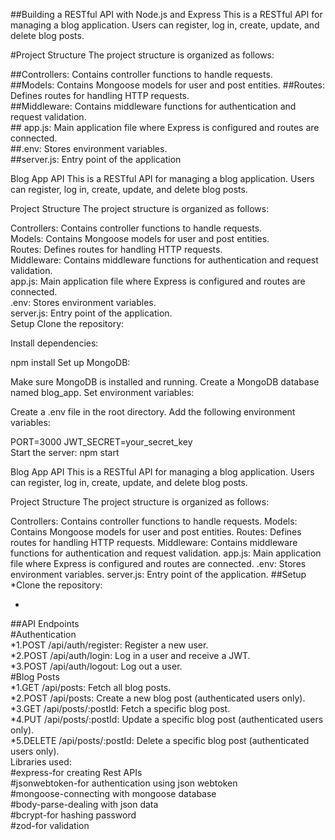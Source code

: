 ##Building a RESTful API with Node.js and Express This is a RESTful API for managing a blog application. Users can register, log in, create, update, and delete blog posts.<br>

#Project Structure The project structure is organized as follows:<br>

##Controllers: Contains controller functions to handle requests.<br> ##Models: Contains Mongoose models for user and post entities. ##Routes: Defines routes for handling HTTP requests.<br> ##Middleware: Contains middleware functions for authentication and request validation.<br>## app.js: Main application file where Express is configured and routes are connected. <br>##.env: Stores environment variables. <br>##server.js: Entry point of the application



Blog App API This is a RESTful API for managing a blog application. Users can register, log in, create, update, and delete blog posts.<br>

Project Structure The project structure is organized as follows:<dr>

Controllers: Contains controller functions to handle requests.<br> Models: Contains Mongoose models for user and post entities. <br>Routes: Defines routes for handling HTTP requests. <br>Middleware: Contains middleware functions for authentication and request validation.<br> app.js: Main application file where Express is configured and routes are connected. <br>.env: Stores environment variables. <br>server.js: Entry point of the application. <br>Setup Clone the repository:

Install dependencies:

npm install Set up MongoDB:

Make sure MongoDB is installed and running. Create a MongoDB database named blog_app. Set environment variables:

Create a .env file in the root directory. Add the following environment variables:

PORT=3000 JWT_SECRET=your_secret_key <br>Start the server: npm start<br>


Blog App API This is a RESTful API for managing a blog application. Users can register, log in, create, update, and delete blog posts.

Project Structure The project structure is organized as follows:

Controllers: Contains controller functions to handle requests.
Models: Contains Mongoose models for user and post entities.
Routes: Defines routes for handling HTTP requests.
Middleware: Contains middleware functions for authentication and request validation.
app.js: Main application file where Express is configured and routes are connected.
.env: Stores environment variables.
server.js: Entry point of the application.
##Setup *Clone the repository:

*

##API Endpoints<br>
#Authentication<br>
*1.POST /api/auth/register: Register a new user.<br>
*2.POST /api/auth/login: Log in a user and receive a JWT.<br>
*3.POST /api/auth/logout: Log out a user.<br>
#Blog Posts<br>
*1.GET /api/posts: Fetch all blog posts.<br>
*2.POST /api/posts: Create a new blog post (authenticated users only).<br>
*3.GET /api/posts/:postId: Fetch a specific blog post.<br>
*4.PUT /api/posts/:postId: Update a specific blog post (authenticated users only).<br>
*5.DELETE /api/posts/:postId: Delete a specific blog post (authenticated users only).<br>
Libraries used:<br>
#express-for creating Rest APIs<br>
#jsonwebtoken-for authentication using json webtoken<br>
#mongoose-connecting with mongoose database<br>
#body-parse-dealing with json data<br>
#bcrypt-for hashing password<br>
#zod-for validation<br>

